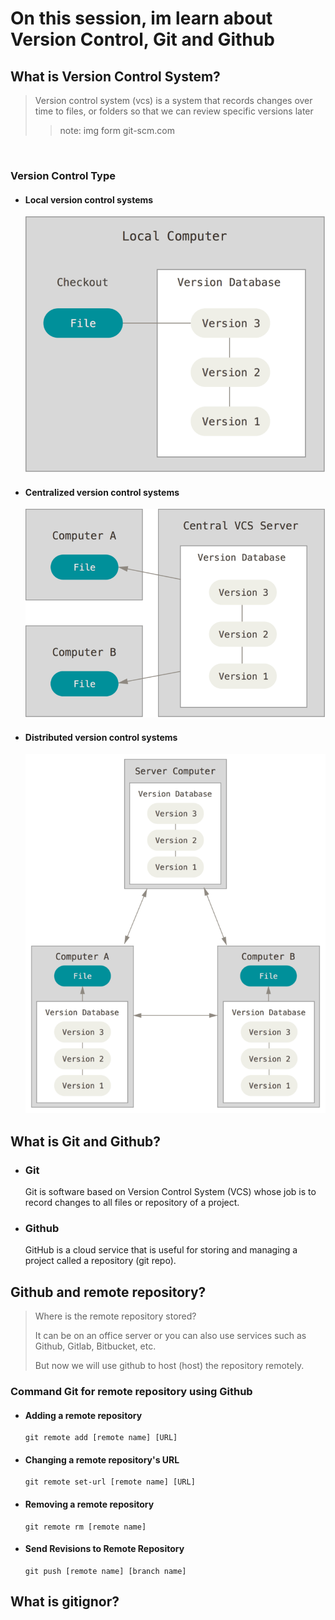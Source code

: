 # On this session, im learn about Version Control, Git and Github

## What is Version Control System?
> Version control system (vcs) is a system that records changes over time to files, or folders so that we can review specific versions later
> > note: img form git-scm.com
<br>
<h3>Version Control Type</h3>
 <ul>
  <li> 
     <h4>Local version control systems</h4>
     <img src="./img/local.png"/>
  </li>
  <li> 
     <h4>Centralized version control systems</h4>
     <img src="./img/centralized.png"/>
  </li>
   <li> 
     <h4>Distributed version control systems</h4>
     <img src="./img/distributed.png"/>
   </li>
</ul>

## What is Git and Github?
<ul>
   <li>
      <h3>Git</h3>
      <p>Git is software based on Version Control System (VCS) whose job is to record changes to all files or repository of a project.<p>
   </li>
      <li>
      <h3>Github</h3>
      <p>GitHub is a cloud service that is useful for storing and managing a project called a repository (git repo).</p>
   </li>
</ul>

## Github and remote repository?
> Where is the remote repository stored?
>
>It can be on an office server or you can also use services such as Github, Gitlab, Bitbucket, etc.
>
>But now we will use github to host (host) the repository remotely.
<h3>Command Git for remote repository using Github</h3>
<ul>
   <li>
   <h4>Adding a remote repository</h4>

   ```GIT
   git remote add [remote name] [URL]
   ```
   </li>

   <li>
   <h4>Changing a remote repository's URL</h4>

   ```GIT
   git remote set-url [remote name] [URL]
   ```
   </li>

   <li>
   <h4>Removing a remote repository</h4>

   ```GIT
   git remote rm [remote name]
   ```
   </li>

   <li>
   <h4>Send Revisions to Remote Repository</h4>

   ```GIT
   git push [remote name] [branch name]
   ```
   </li>
</ul>

## What is gitignor?
>